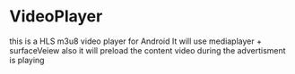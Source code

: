 # VideoPlayer
this is a HLS m3u8 video player for Android 
It will use mediaplayer + surfaceVeiew
also it will preload the content video during the advertisment is playing
